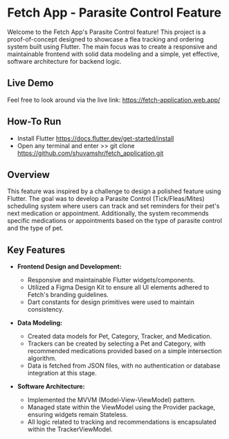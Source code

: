 # Fetch App - Parasite Control Feature

Welcome to the Fetch App's Parasite Control feature! This project is a proof-of-concept designed to showcase a flea tracking and ordering system built using Flutter. The main focus was to create a responsive and maintainable frontend with solid data modeling and a simple, yet effective, software architecture for backend logic.

## Live Demo

Feel free to look around via the live link: https://fetch-application.web.app/

## How-To Run

- Install Flutter https://docs.flutter.dev/get-started/install
- Open any terminal and enter >> git clone https://github.com/shuvamshr/fetch_application.git

## Overview

This feature was inspired by a challenge to design a polished feature using Flutter. The goal was to develop a Parasite Control (Tick/Fleas/Mites) scheduling system where users can track and set reminders for their pet's next medication or appointment. Additionally, the system recommends specific medications or appointments based on the type of parasite control and the type of pet.

## Key Features

- **Frontend Design and Development:**
  - Responsive and maintainable Flutter widgets/components.
  - Utilized a Figma Design Kit to ensure all UI elements adhered to Fetch's branding guidelines.
  - Dart constants for design primitives were used to maintain consistency.

- **Data Modeling:**
  - Created data models for Pet, Category, Tracker, and Medication.
  - Trackers can be created by selecting a Pet and Category, with recommended medications provided based on a simple intersection algorithm.
  - Data is fetched from JSON files, with no authentication or database integration at this stage.

- **Software Architecture:**
  - Implemented the MVVM (Model-View-ViewModel) pattern.
  - Managed state within the ViewModel using the Provider package, ensuring widgets remain Stateless.
  - All logic related to tracking and recommendations is encapsulated within the TrackerViewModel.
